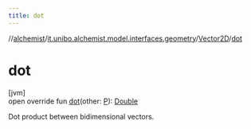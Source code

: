 ```yaml
---
title: dot
---
```

//[alchemist](../../../index.html)/[it.unibo.alchemist.model.interfaces.geometry](../index.html)/[Vector2D](index.html)/[dot](dot.html)



# dot



[jvm]\
open override fun [dot](dot.html)(other: [P](index.html)): [Double](https://kotlinlang.org/api/latest/jvm/stdlib/kotlin/-double/index.html)



Dot product between bidimensional vectors.




